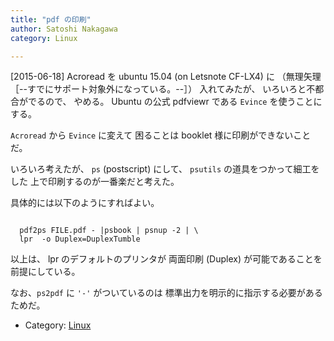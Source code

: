 ```yaml
---
title: "pdf の印刷"
author: Satoshi Nakagawa
category: Linux

---
```


[2015-06-18]  Acroread を ubuntu 15.04 (on Letsnote CF-LX4) に
（無理矢理［--すでにサポート対象外になっている。--］）
入れてみたが、
いろいろと不都合がでるので、
やめる。
Ubuntu の公式 pdfviewr である
`Evince` を使うことにする。

 `Acroread` から `Evince` に変えて
困ることは booklet 様に印刷ができないことだ。

 いろいろ考えたが、
`ps` (postscript) にして、
`psutils` の道具をつかって細工をした
上で印刷するのが一番楽だと考えた。

 具体的には以下のようにすればよい。

```

  pdf2ps FILE.pdf - |psbook | psnup -2 | \
  lpr  -o Duplex=DuplexTumble

```

 以上は、
lpr のデフォルトのプリンタが
両面印刷 (Duplex) が可能であることを前提にしている。

 なお、`ps2pdf`  に
`'-'` がついているのは
標準出力を明示的に指示する必要があるためだ。

- Category: [Linux](categories.html#Linux)

